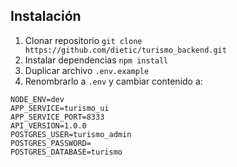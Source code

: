 ## Instalación

1. Clonar repositorio `git clone https://github.com/dietic/turismo_backend.git`
2. Instalar dependencias `npm install`
3. Duplicar archivo `.env.example`
4. Renombrarlo a `.env` y cambiar contenido a:
```
NODE_ENV=dev
APP_SERVICE=turismo_ui
APP_SERVICE_PORT=8333
API_VERSION=1.0.0
POSTGRES_USER=turismo_admin
POSTGRES_PASSWORD=
POSTGRES_DATABASE=turismo
```